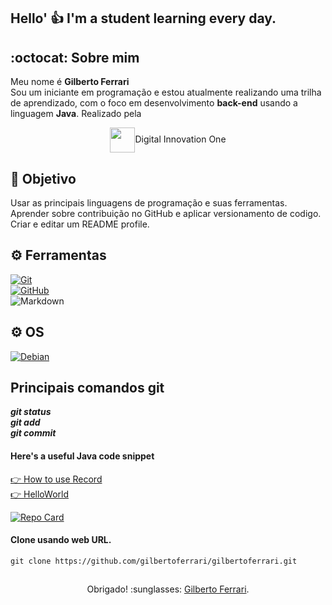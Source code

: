 ## Hello' 👍 I'm a student learning every day.
## :octocat: Sobre mim
Meu nome é **Gilberto Ferrari**<br/>
Sou um iniciante em programação e estou atualmente realizando uma trilha de aprendizado, com o foco em desenvolvimento **back-end** usando a linguagem **Java**. Realizado pela<br/>

<div align="center"><img align="center" width="40px" src="https://hermes.digitalinnovation.one/assets/diome/logo-minimized.png">Digital Innovation One</div>

## :thinking: Objetivo
Usar as principais linguagens de programação e suas ferramentas.<br/>
Aprender sobre contribuição no GitHub e aplicar versionamento de codigo.<br/>
Criar e editar um README profile.

## ⚙️ Ferramentas
[![Git](https://img.shields.io/badge/Git-000?style=for-the-badge&logo=git&logoColor=E94D5F)](https://git-scm.com/doc)<br/>
[![GitHub](https://img.shields.io/badge/GitHub-000?style=for-the-badge&logo=github&logoColor=30A3DC)](https://docs.github.com/)<br/>
![Markdown](https://img.shields.io/badge/Markdown-000?style=for-the-badge&logo=markdown)

## ⚙️ OS
[![Debian](https://img.shields.io/badge/debian-A81D33?style=for-the-badge&logo=debian)](https://www.debian.org/)<br/>

## Principais comandos git

***git status***<br/>
***git add***<br/>
***git commit***<br/>

#### Here's a useful Java code snippet
[👉 How to use Record](https://gist.github.com/gilbertoferrari/c4498febae5ccf7270f9ff279bc777a4)  
[👉 HelloWorld](https://gist.github.com/gilbertoferrari/98b6aa4a28bc15d692a3561b6143e3da)  

[![Repo Card](https://github-readme-stats.vercel.app/api/pin/?username=gilbertoferrari&repo=gilbertoferrari&bg_color=000&border_color=30A3DC&show_icons=true&icon_color=30A3DC&title_color=E94D5F&text_color=FFF)](https://github.com/gilbertoferrari/gilbertoferrari)

#### Clone usando web URL.

```git
git clone https://github.com/gilbertoferrari/gilbertoferrari.git
```

##
<div align="center">Obrigado! :sunglasses: <a href="https://github.com/gilbertoferrari/gilbertoferrari">Gilberto Ferrari</a>.</div>
